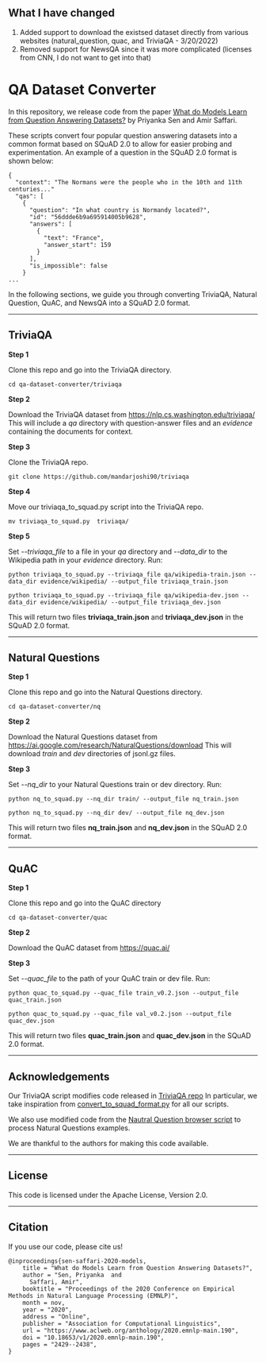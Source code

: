 ## What I have changed
1. Added support to download the existsed dataset directly from various websites
(natural_question, quac, and TriviaQA - 3/20/2022)
2. Removed support for NewsQA since it was more complicated (licenses from CNN, I do not want to get into that)

# QA Dataset Converter
In this repository, we release code from the paper [What do Models Learn from Question Answering Datasets?](https://arxiv.org/abs/2004.03490) by Priyanka Sen and Amir Saffari. 

These scripts convert four popular question answering datasets into a common format based on SQuAD 2.0 to allow for easier probing and experimentation. An example of a question in the SQuAD 2.0 format is shown below:
  
```
{
  "context": "The Normans were the people who in the 10th and 11th centuries..."
  "qas": [
    {
      "question": "In what country is Normandy located?",
      "id": "56ddde6b9a695914005b9628",
      "answers": [
        {
          "text": "France",
          "answer_start": 159
        }
      ],
      "is_impossible": false
    }
...
```

In the following sections, we guide you through converting TriviaQA, Natural Question, QuAC, and NewsQA into a SQuAD 2.0 format.

---
## TriviaQA

**Step 1**

Clone this repo and go into the TriviaQA directory.

```
cd qa-dataset-converter/triviaqa
```

**Step 2**

Download the TriviaQA dataset from https://nlp.cs.washington.edu/triviaqa/ This will include a *qa* directory with question-answer files and an *evidence* containing the documents for context.

**Step 3**

Clone the TriviaQA repo.

```
git clone https://github.com/mandarjoshi90/triviaqa
```

**Step 4**

Move our triviaqa_to_squad.py script into the TriviaQA repo.

```
mv triviaqa_to_squad.py  triviaqa/
```

**Step 5**

Set *--triviaqa_file* to a file in your *qa* directory and *--data_dir* to the Wikipedia path in your *evidence* directory. Run:

```
python triviaqa_to_squad.py --triviaqa_file qa/wikipedia-train.json --data_dir evidence/wikipedia/ --output_file triviaqa_train.json

python triviaqa_to_squad.py --triviaqa_file qa/wikipedia-dev.json --data_dir evidence/wikipedia/ --output_file triviaqa_dev.json
```

This will return two files **triviaqa_train.json** and **triviaqa_dev.json** in the SQuAD 2.0 format.


---
## Natural Questions

**Step 1**

Clone this repo and go into the Natural Questions directory.

```
cd qa-dataset-converter/nq
```

**Step 2**

Download the Natural Questions dataset from https://ai.google.com/research/NaturalQuestions/download This will download *train* and *dev* directories of jsonl.gz files.


**Step 3**

Set *--nq_dir* to your Natural Questions train or dev directory. Run:

```
python nq_to_squad.py --nq_dir train/ --output_file nq_train.json

python nq_to_squad.py --nq_dir dev/ --output_file nq_dev.json
```

This will return two files **nq_train.json** and **nq_dev.json** in the SQuAD 2.0 format.

---
## QuAC

**Step 1**

Clone this repo and go into the QuAC directory

```
cd qa-dataset-converter/quac
```

**Step 2**

Download the QuAC dataset from https://quac.ai/

**Step 3**

Set *--quac_file* to the path of your QuAC train or dev file. Run:

```
python quac_to_squad.py --quac_file train_v0.2.json --output_file quac_train.json

python quac_to_squad.py --quac_file val_v0.2.json --output_file quac_dev.json
```

This will return two files **quac_train.json** and **quac_dev.json** in the SQuAD 2.0 format.


---
## Acknowledgements

Our TriviaQA script modifies code released in [TriviaQA repo](https://github.com/mandarjoshi90/triviaqa/) In particular, we take inspiration from [convert_to_squad_format.py](https://github.com/mandarjoshi90/triviaqa/blob/master/utils/convert_to_squad_format.py) for all our scripts.

We also use modified code from the [Nautral Question browser script](https://github.com/google-research-datasets/natural-questions/blob/master/nq_browser.py) to process Natural Questions examples.

We are thankful to the authors for making this code available. 

---
## License

This code is licensed under the Apache License, Version 2.0.

---
## Citation
If you use our code, please cite us!

```
@inproceedings{sen-saffari-2020-models,
    title = "What do Models Learn from Question Answering Datasets?",
    author = "Sen, Priyanka  and
      Saffari, Amir",
    booktitle = "Proceedings of the 2020 Conference on Empirical Methods in Natural Language Processing (EMNLP)",
    month = nov,
    year = "2020",
    address = "Online",
    publisher = "Association for Computational Linguistics",
    url = "https://www.aclweb.org/anthology/2020.emnlp-main.190",
    doi = "10.18653/v1/2020.emnlp-main.190",
    pages = "2429--2438",
}

```
